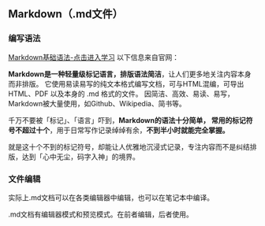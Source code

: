 ## Markdown（.md文件）

### 编写语法
[Markdown基础语法-点击进入学习](https://markdown.com.cn/basic-syntax/)
以下信息来自官网：

**Markdown是一种轻量级标记语言，排版语法简洁**，让人们更多地关注内容本身而非排版。
它使用易读易写的纯文本格式编写文档，可与HTML混编，可导出 HTML、PDF 以及本身的 .md 格式的文件。
因简洁、高效、易读、易写，Markdown被大量使用，如Github、Wikipedia、简书等。

千万不要被「标记」、「语言」吓到，**Markdown的语法十分简单，
常用的标记符号不超过十个**，用于日常写作记录绰绰有余，**不到半小时就能完全掌握。**

就是这十个不到的标记符号，却能让人优雅地沉浸式记录，专注内容而不是纠结排版，达到「心中无尘，码字入神」的境界。

### 文件编辑

实际上.md文档可以在各类编辑器中编辑，也可以在笔记本中编译。

.md文档有编辑器模式和预览模式。在前者编辑，后者使用。
